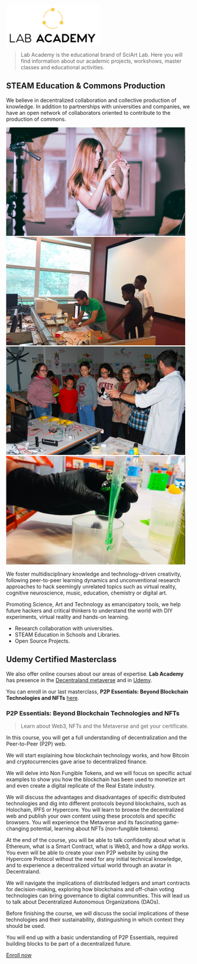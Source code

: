 <img src="../../assets/img/lab-academy-logo-transparent-black.png" width="50%" />

> Lab Academy is the educational brand of SciArt Lab. Here you will find information about our academic projects, workshows, master classes and educational activities.



## STEAM Education & Commons Production


We believe in decentralized collaboration and collective production of knowledge. In addition to partnerships with universities and companies, we have an open network of collaborators oriented to contribute to the production of commons. 

![](../../assets/img/vr-carousel0.jpg)![](../../assets/img/vr-carousel1.jpg)![](../../assets/img/vr-carousel2.jpg)![](../../assets/img/vr-carousel3.jpg)

We foster multidisciplinary knowledge and technology-driven creativity, following peer-to-peer learning dynamics and unconventional research approaches to hack seemingly unrelated topics such as virtual reality, cognitive neuroscience, music, education, chemistry or digital art.

Promoting Science, Art and Technology as emancipatory tools, we help future hackers and critical thinkers to understand the world with DIY experiments, virtual reality and hands-on learning.

* Research collaboration with universities.
* STEAM Education in Schools and Libraries.
* Open Source Projects.



## Udemy Certified Masterclass

We also offer online courses about our areas of expertise. **Lab Academy** has presence in the [Decentraland metaverse](http://academy.sciartlab.com) and in [Udemy](http://p2p.essentials.sciartlab.com).

You can enroll in our last masterclass, **P2P Essentials: Beyond Blockchain Technologies and NFTs** [here](http://p2p.essentials.sciartlab.com).

### P2P Essentials: Beyond Blockchain Technologies and NFTs

> Learn about Web3, NFTs and the Metaverse and get your certificate.

In this course, you will get a full understanding of decentralization and the Peer-to-Peer (P2P) web.

We will start explaining how blockchain technology works, and how Bitcoin and cryptocurrencies gave arise to decentralized finance.

We will delve into Non Fungible Tokens, and we will focus on specific actual examples to show you how the blockchain has been used to monetize art and even create a digital replicate of the Real Estate industry.

We will discuss the advantages and disadvantages of specific distributed technologies and dig into different protocols beyond blockchains, such as Holochain, IPFS or Hypercore. You will learn to browse the decentralized web and publish your own content using these procotols and specific browsers. You will experience the Metaverse and its fascinating game-changing potential, learning about NFTs (non-fungible tokens).

At the end of the course, you will be able to talk confidently about what is Ethereum, what is a Smart Contract, what is Web3, and how a dApp works.  You even will be able to create your own P2P website by using the Hypercore Protocol without the need for any initial technical knowledge, and to experience a decentralized virtual world through an avatar in Decentraland.

We will navigate the implications of distributed ledgers and smart contracts for decision-making, exploring how blockchains and off-chain voting technologies can bring governance to digital communities. This will lead us to talk about Decentralized Autonomous Organizations (DAOs).

Before finishing the course, we will discuss the social implications of these technologies and their sustainability, distinguishing in which context they should be used.

You will end up with a basic understanding of P2P Essentials, required building blocks to be part of a decentralized future.

[Enroll now](http://p2p.essentials.sciartlab.com/)


